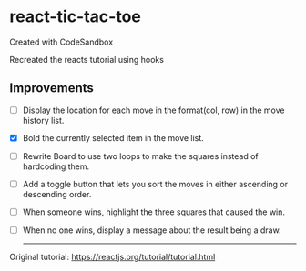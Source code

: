 # react-tic-tac-toe
Created with CodeSandbox

Recreated the reacts tutorial using hooks

## Improvements
- [ ] Display the location for each move in the format(col, row) in the move history list.
- [x] Bold the currently selected item in the move list.
- [ ] Rewrite Board to use two loops to make the squares instead of hardcoding them.
- [ ] Add a toggle button that lets you sort the moves in either ascending or descending order.
- [ ] When someone wins, highlight the three squares that caused the win.
- [ ] When no one wins, display a message about the result being a draw.

  ___
Original tutorial: https://reactjs.org/tutorial/tutorial.html
